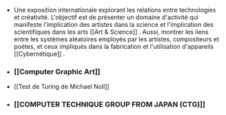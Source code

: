 - Une exposition internationale explorant les relations entre technologies et créativité. L'objectif est de présenter un domaine d'activité qui manifeste l'implication des artistes dans la science et l'implication des scientifiques dans les arts [[Art & Science]] . Aussi, montrer les liens entre les systèmes aléatoires employés par les artistes, compositeurs et poètes, et ceux impliqués dans la fabrication et l'utilisation d'appareils [[Cybernétique]] .
- ### [[Computer Graphic Art]]
- [[Test de Turing de Michael Noll]]
- ### [[COMPUTER TECHNIQUE GROUP FROM JAPAN (CTG)]]
